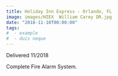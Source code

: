 ```yaml
---
title: Holiday Inn Express - Orlando, FL
image: images/HIEX  William Carey DR.jpg
date: "2018-11-10T00:00:00"
tags:
#  - example
#  - duis neque
---
```

Delivered 11/2018
<!-- more -->
Complete Fire Alarm System.